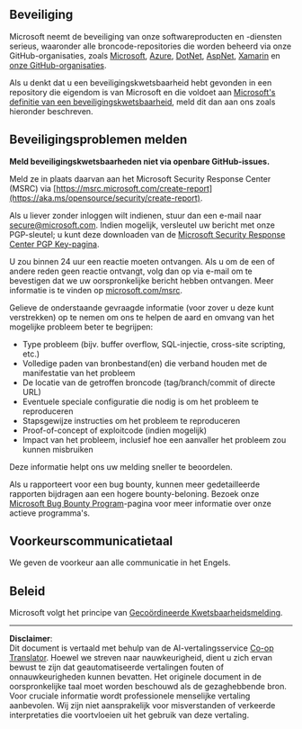 <!--
CO_OP_TRANSLATOR_METADATA:
{
  "original_hash": "a583f49d359c7ebba61433e4dfcd05a9",
  "translation_date": "2025-08-28T19:13:31+00:00",
  "source_file": "SECURITY.md",
  "language_code": "nl"
}
-->
## Beveiliging

Microsoft neemt de beveiliging van onze softwareproducten en -diensten serieus, waaronder alle broncode-repositories die worden beheerd via onze GitHub-organisaties, zoals [Microsoft](https://github.com/Microsoft), [Azure](https://github.com/Azure), [DotNet](https://github.com/dotnet), [AspNet](https://github.com/aspnet), [Xamarin](https://github.com/xamarin) en [onze GitHub-organisaties](https://opensource.microsoft.com/).

Als u denkt dat u een beveiligingskwetsbaarheid hebt gevonden in een repository die eigendom is van Microsoft en die voldoet aan [Microsoft's definitie van een beveiligingskwetsbaarheid](https://aka.ms/opensource/security/definition), meld dit dan aan ons zoals hieronder beschreven.

## Beveiligingsproblemen melden

**Meld beveiligingskwetsbaarheden niet via openbare GitHub-issues.**

Meld ze in plaats daarvan aan het Microsoft Security Response Center (MSRC) via [https://msrc.microsoft.com/create-report](https://aka.ms/opensource/security/create-report).

Als u liever zonder inloggen wilt indienen, stuur dan een e-mail naar [secure@microsoft.com](mailto:secure@microsoft.com). Indien mogelijk, versleutel uw bericht met onze PGP-sleutel; u kunt deze downloaden van de [Microsoft Security Response Center PGP Key-pagina](https://aka.ms/opensource/security/pgpkey).

U zou binnen 24 uur een reactie moeten ontvangen. Als u om de een of andere reden geen reactie ontvangt, volg dan op via e-mail om te bevestigen dat we uw oorspronkelijke bericht hebben ontvangen. Meer informatie is te vinden op [microsoft.com/msrc](https://aka.ms/opensource/security/msrc).

Gelieve de onderstaande gevraagde informatie (voor zover u deze kunt verstrekken) op te nemen om ons te helpen de aard en omvang van het mogelijke probleem beter te begrijpen:

  * Type probleem (bijv. buffer overflow, SQL-injectie, cross-site scripting, etc.)
  * Volledige paden van bronbestand(en) die verband houden met de manifestatie van het probleem
  * De locatie van de getroffen broncode (tag/branch/commit of directe URL)
  * Eventuele speciale configuratie die nodig is om het probleem te reproduceren
  * Stapsgewijze instructies om het probleem te reproduceren
  * Proof-of-concept of exploitcode (indien mogelijk)
  * Impact van het probleem, inclusief hoe een aanvaller het probleem zou kunnen misbruiken

Deze informatie helpt ons uw melding sneller te beoordelen.

Als u rapporteert voor een bug bounty, kunnen meer gedetailleerde rapporten bijdragen aan een hogere bounty-beloning. Bezoek onze [Microsoft Bug Bounty Program](https://aka.ms/opensource/security/bounty)-pagina voor meer informatie over onze actieve programma's.

## Voorkeurscommunicatietaal

We geven de voorkeur aan alle communicatie in het Engels.

## Beleid

Microsoft volgt het principe van [Gecoördineerde Kwetsbaarheidsmelding](https://aka.ms/opensource/security/cvd).

---

**Disclaimer**:  
Dit document is vertaald met behulp van de AI-vertalingsservice [Co-op Translator](https://github.com/Azure/co-op-translator). Hoewel we streven naar nauwkeurigheid, dient u zich ervan bewust te zijn dat geautomatiseerde vertalingen fouten of onnauwkeurigheden kunnen bevatten. Het originele document in de oorspronkelijke taal moet worden beschouwd als de gezaghebbende bron. Voor cruciale informatie wordt professionele menselijke vertaling aanbevolen. Wij zijn niet aansprakelijk voor misverstanden of verkeerde interpretaties die voortvloeien uit het gebruik van deze vertaling.